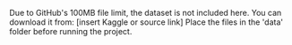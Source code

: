 Due to GitHub's 100MB file limit, the dataset is not included here.
You can download it from: [insert Kaggle or source link]
Place the files in the 'data' folder before running the project.
